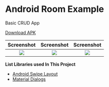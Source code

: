 # Android Room Example #

Basic CRUD App

[Download APK](https://drive.google.com/file/d/1fQ7KH2uGdrIJdIsFNpJ3CzrbP-28LtzJ/view)

| Screenshot | Screenshot | Screenshot |
| :--: | :--: | :--: |
| ![](https://lh3.googleusercontent.com/0Jo4J9MJc51yr11t9TylMD7ilGLAvw7msKW656iG2tB0WmfI-snr8i8STmdO57nayJEL3qTOIWPgMay8BCDI7YrLNYKc7DncliAnLM4qZemb53dKXdlb8AeLygM72ycD8Bd5WvDFBEzMDP_bt9zfE7yYhQA7nK11qu54SFpyZ9OTTKzfnp2qIkVmJxekQ2HcP5oDqc4R3rXA_T535a89hoJNtw4KmTpJ3Mc1-csXAbW-dEQiT0cPxphrUYoMozB30smq-PhQkqhhB7vcL3Hf_TueRLHeHwcIwoeuA2YpFnbtxmtFo8WdaA6e2am1e5smD8AyT0tRKlOj47zfoib4vf5ckF9D0aZslWGbMx--C4lMEBC48MTE4L3Avy-j0-6T8eojvxLNZOkjINhzUfubzvQj4PmfDMoab9taicJ5hYFoysGKroIaCcya7vAZnuAgYULBsqhwsZmjsR0P8HzIoHfDLPQjQkJMLX28oTibPg54N1b27NA0Jyt24iV0mXBeG6po1Fr4kGzY_7nnv8lDRDvEliWq3wkz7zllnf4RsZZzPDDX2zFJ0OglDvpiYArXLIN2swk8O_XyWOXza13CNHnMmzhPGai18wNziNw=w361-h641-no) | ![](https://lh3.googleusercontent.com/Cq8h5GUSC5nYyWvH9_y1BzjZtN_cYnR5yRu8UET4Xt8CvJy21jFpC4LR5_NzIn6dY-uQZNscHNVjzi0lBrneTULjVZbiU5caYokhEOLPdPib1BUOdCYFIpxlii4XiQwvvdaJGAf1k0UssxWz-pIvLAmH5pytFwvx3s6voRdv_u1wLCFSgtDV-abkRAJT2y8j0BF1Q7ygILcMVtA6eNdFJ0eUJT0Kv-X4f-uBUiCmWeBZ8eK14DMR1vGZ3DMPfsYoCnUBAMzy_PGHk9bFuYAOcm7A4xjXhPqgH9sFl1Ut8b28wQj8Lf3_4LJ36BkQNRkJqM5EDKS5ZBHzyfZaMqZgIqbq1Ee2s_JI_Et-8Hd0AJikL_gAc32oHZUkFkCurZxixx2QXb1typvw9Ksu0wp0tplPf8COAufR8U4gqP1BkSdaNh71G89xmS5mBD-mY2CeFKNukJwRwhul2yP_i0QoVx77aQa_Jj_UOdnqvVy2z1RfnRiedlze63ObpLK8ugfAZ1rilr3x_mWwiII94evyLeErAgrH3ys60mR8ljpHkNhUD2PWBYpTuKaLzZGBltsb29IH46BlTAzazS6fT6mEV-kJ-K8kheMy3SsjvAk=w361-h641-no) | ![](https://lh3.googleusercontent.com/j4KOhboG5qPA3cUO7k61MfM83w19f4oeePU914682_JNCkcN2yHdYhmL-I8z4S6roaKgZW8P-HcoRNtOS6RxKykydD0hutLsYn2U5CWJfOv-GjapmfeMmQ3uCfyfjufKM4EYi5wdzuHNNXPzTMBM7XvvuUU49wzWla2RqRtAvTqy8Y3id-7X8RvHeLqaM-9JyXTgkFUEtsejbPuSCfBeyYPCVFvUoKt_fZm1hUXjLgCk8ZzQ5Em5YWry-Bht4J5dmmfLMJxpkMRz6_aRPyszWrafQp19hAmkhJS7ZhvpUL9aEGA1j7DdW5mE6QygNYhOgwqSBlrUNPkNPc-RHGxrCZDbityoBmCB3k-V916fszLZcto4ESe0DyPFA5eRpfFl_ahdTxbybOJ6rHO2oO06pFgV3t5IFczgPFlPQLmW_pOdxBMDyhN06KUmZox66Z_jlGLmzHVIZ1E7j5-_CrWD3hxuMnpvyLEdrJrhaSNDxmYet88-jsCI6XRVtL3Y2hN_K3shSLfDgy6gNE6l1slV8jiaWS5Ia9Aj8fkA897kyW1oYOxehd5T-FFq6WMpemiwvxMI5hvBq-jmfY0IatVKX7cV2NjbaBsSkMKX8jU=w361-h641-no) |


**List Libraries used In This Project**

* [Android Swipe Layout](https://github.com/daimajia/AndroidSwipeLayout)
* [Material Dialogs](https://github.com/afollestad/material-dialogs)
